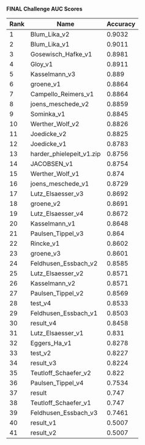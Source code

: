 **FINAL Challenge AUC Scores**


|Rank|Name|Accuracy|
|----|-----|---|
|1|Blum_Lika_v2|0.9032| 
|2|Blum_Lika_v1|0.9011| 
|3|Gosewisch_Hafke_v1|0.8981| 
|4|Gloy_v1|0.8911| 
|5|Kasselmann_v3|0.889| 
|6|groene_v1|0.8864| 
|7|Campello_Reimers_v1|0.8864| 
|8|joens_meschede_v2|0.8859| 
|9|Sominka_v1|0.8845| 
|10|Werther_Wolf_v2|0.8826| 
|11|Joedicke_v2|0.8825| 
|12|Joedicke_v1|0.8783| 
|13|harder_phielepeit_v1.zip|0.8756| 
|14|JACOBSEN_v1|0.8754| 
|15|Werther_Wolf_v1|0.874| 
|16|joens_meschede_v1|0.8729| 
|17|Lutz_Elsaesser_v3|0.8692| 
|18|groene_v2|0.8691| 
|19|Lutz_Elsaesser_v4|0.8672| 
|20|Kasselmann_v1|0.8648| 
|21|Paulsen_Tippel_v3|0.864| 
|22|Rincke_v1|0.8602| 
|23|groene_v3|0.8601| 
|24|Feldhusen_Essbach_v2|0.8585| 
|25|Lutz_Elsaesser_v2|0.8571| 
|26|Kasselmann_v2|0.8571| 
|27|Paulsen_Tippel_v2|0.8569| 
|28|test_v4|0.8533| 
|29|Feldhusen_Essbach_v1|0.8503| 
|30|result_v4|0.8458| 
|31|Lutz_Elsaesser_v1|0.831| 
|32|Eggers_Ha_v1|0.8278| 
|33|test_v2|0.8227| 
|34|result_v3|0.8224| 
|35|Teutloff_Schaefer_v2|0.822| 
|36|Paulsen_Tippel_v4|0.7534| 
|37|result|0.747| 
|38|Teutloff_Schaefer_v1|0.747| 
|39|Feldhusen_Essbach_v3|0.7461| 
|40|result_v1|0.5007| 
|41|result_v2|0.5007| 
